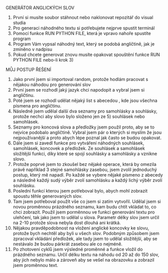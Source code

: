 GENERÁTOR ANGLICKÝCH SLOV

1) První si musíte soubor stáhnout nebo naklonovat repozitář do visual studia
2) Pro generaci náhodného textu si potřebujete nejprve spustit terminál
3) Pomocí funkce RUN PYTHON FILE, která je vpravo nahoře spustíte program
4) Program Vám vypsal náhodný text, který se podobá angličtině, jak je zmíněno v nadpisu
5) Pokud chcete generovat znovu musíte opakovat spouštění funkce RUN PYTHON FILE nebo-li krok 3)
 
MŮJ POSTUP ŘEŠENÍ
  
1) Jako první jsem si importoval random, protože hodlám pracovat s nějakou náhodou pro generování slov
2) První jsem se rozhodl jaký jazyk chci napodopit a vybral jsem si angličtinu.
3) Poté jsem se rozhodl udělat nějaký list s abecedou , kde jsou všechna písmena pro angličtinu.
4) Následně jsem udělal další dva seznamy pro samohlásky a souhlásky, protože nechci aby slovo bylo složeno jen ze 5) souhlásek nebo samohlásek.
6) Seznamy pro koncová slova a předložky jsem použil proto, aby se to nejvíce podobalo angličtině. Vybral jsem pár o kterých si myslím že jsou nejpoužívanější a proto abych lépe poznal jak často se budou opakovat.
7) Dále jsem si zavedl funkce pro vytváření náhodných souhlásek, samohlásek, koncovek a předložek. Ze souhlásek a samohlásek složitější funkci, díky které se spojí souhlásky a samohlásky a vznikne slovo.
8) Protože poprvé jsem to zkoušel bez nějaké operace, která by omezila právě například 3 stejné samohlásky zasebou, jsem zvolil jednoduchý postup, který mě napadl. Po každé se vybere nějaké písmeno z abecedy a následně každý sudý výběr zvolí samohlásku a každý lichý výběr zvolí souhlásku.
9) Poslední funkcí kterou jsem potřeboval bylo, abych mohl zobrazit spoustu těhle generovaných slov.
10) Tam jsem potřeboval použít vše co jsem si zatím vytvořil. Udělal jsem si novou proměnnou prázdného seznamu, kam budu chtít vkládat to, co chci zobrazit. Použil jsem porměnnou ve funkci generování textu pro ulehčení, tak jako jsem to udělal u slova. Parametr délky slov jsem určil na 2-10 protože slova nebyla dost dlouhá ani krátká.
11) Nějakou pravděpodobnost na vložení anglické koncovky ke slovu, protože bych nechtěl aby byli u všech slov. Podobným způsobem jsem zpracoval vkládání předložek, ale tady jsem to udělal složitější, aby se nestávalo že budou párkrát zasebou ale co nejméně.
12) Po zhotovení cyklů jsem výsledné proměnné a funkce vložil do prázdného seznamu. Určil délku textu na náhodu od 20 až do 150 slov, aby jich nebylo málo a zároveň aby se vešel na obrazovku a zobrazil jsem proměnnou text.
